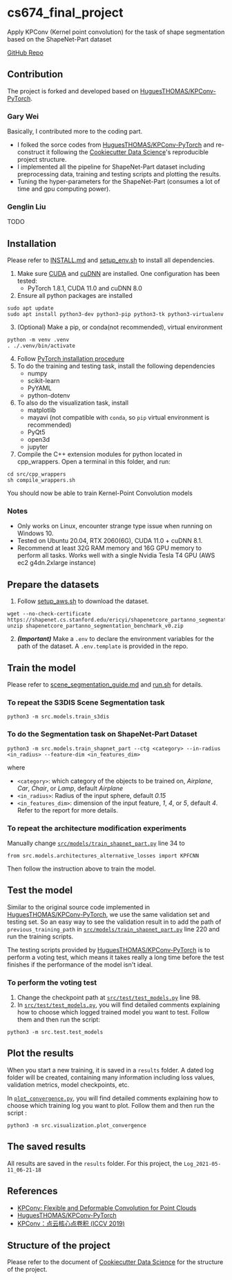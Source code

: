 # cs674_final_project
Apply KPConv (Kernel point convolution) for the task of shape segmentation based on the ShapeNet-Part dataset

[GitHub Repo](https://github.com/garywei944/cs674_final_project)

## Contribution
The project is forked and developed based on [HuguesTHOMAS/KPConv-PyTorch](https://github.com/HuguesTHOMAS/KPConv-PyTorch).

### Gary Wei
Basically, I contributed more to the coding part.
* I folked the sorce codes from [HuguesTHOMAS/KPConv-PyTorch](https://github.com/HuguesTHOMAS/KPConv-PyTorch) and re-construct it following the [Cookiecutter Data Science](https://drivendata.github.io/cookiecutter-data-science/#starting-a-new-project)'s reproducible project structure.
* I implemented all the pipeline for ShapeNet-Part dataset including preprocessing data, training and testing scripts and plotting the results.
* Tuning the hyper-parameters for the ShapeNet-Part (consumes a lot of time and gpu computing power).

### Genglin Liu
TODO

## Installation
Please refer to [INSTALL.md](https://github.com/HuguesTHOMAS/KPConv-PyTorch/blob/master/INSTALL.md) and [setup_env.sh](setup_env.sh) to install all dependencies.
1.  Make sure [CUDA](https://docs.nvidia.com/cuda/cuda-installation-guide-linux/index.html) and [cuDNN](https://docs.nvidia.com/deeplearning/sdk/cudnn-install/index.html) are installed. One configuration has been tested:
    * PyTorch 1.8.1, CUDA 11.0 and cuDNN 8.0
2. Ensure all python packages are installed
```
sudo apt update
sudo apt install python3-dev python3-pip python3-tk python3-virtualenv
```

3. (Optional) Make a pip, or conda(not recommended), virtual environment
```
python -m venv .venv
. ./.venv/bin/activate
```

4. Follow [PyTorch installation procedure](https://pytorch.org/get-started/locally/)
5. To do the training and testing task, install the following dependencies
   * numpy
   * scikit-learn
   * PyYAML
   * python-dotenv
6. To also do the visualization task, install
   * matplotlib
   * mayavi (not compatible with `conda`, so `pip` virtual environment is recommended)
   * PyQt5
   * open3d
   * jupyter
7. Compile the C++ extension modules for python located in cpp_wrappers. Open a terminal in this folder, and run:
```
cd src/cpp_wrappers
sh compile_wrappers.sh
```

You should now be able to train Kernel-Point Convolution models


### Notes
* Only works on Linux, encounter strange type issue when running on Windows 10.
* Tested on Ubuntu 20.04, RTX 2060(6G), CUDA 11.0 + cuDNN 8.1.
* Recommend at least 32G RAM memory and 16G GPU memory to perform all tasks. Works well with a single Nvidia Tesla T4 GPU (AWS ec2 g4dn.2xlarge instance)


## Prepare the datasets
1. Follow [setup_aws.sh](setup_aws.sh) to download the dataset.
```
wget --no-check-certificate https://shapenet.cs.stanford.edu/ericyi/shapenetcore_partanno_segmentation_benchmark_v0.zip
unzip shapenetcore_partanno_segmentation_benchmark_v0.zip
```

2. ***(Important)*** Make a `.env` to declare the environment variables for the path of the dataset. A `.env.template` is provided in the repo.

## Train the model
Please refer to [scene_segmentation_guide.md](https://github.com/HuguesTHOMAS/KPConv-PyTorch/blob/master/doc/scene_segmentation_guide.md) and [run.sh](run.sh) for details.
### To repeat the S3DIS Scene Segmentation task
```
python3 -m src.models.train_s3dis
```

### To do the Segmentation task on ShapeNet-Part Dataset
```
python3 -m src.models.train_shapnet_part --ctg <category> --in-radius <in_radius> --feature-dim <in_features_dim>
```

where
* `<category>`: which category of the objects to be trained on, *Airplane*, *Car*, *Chair*, or *Lamp*, default *Airplane*
* `<in_radius>`: Radius of the input sphere, default *0.15*
* `<in_features_dim>`: dimension of the input feature, *1*, *4*, or *5*, default *4*. Refer to the report for more details.

### To repeat the architecture modification experiments
Manually change [`src/models/train_shapnet_part.py`](src/models/train_shapnet_part.py#L34) line 34 to
```
from src.models.architectures_alternative_losses import KPFCNN
```

Then follow the instruction above to train the model.

## Test the model
Similar to the original source code implemented in [HuguesTHOMAS/KPConv-PyTorch](https://github.com/HuguesTHOMAS/KPConv-PyTorch), we use the same validation set and testing set. So an easy way to see the validation result in to add the path of `previous_training_path` in [`src/models/train_shapnet_part.py`](src/models/train_shapnet_part.py#L220) line 220 and run the training scripts.

The testing scripts provided by [HuguesTHOMAS/KPConv-PyTorch](https://github.com/HuguesTHOMAS/KPConv-PyTorch) is to perform a voting test, which means it takes really a long time before the test finishes if the performance of the model isn't ideal.

### To perform the voting test
1. Change the checkpoint path at [`src/test/test_models.py`](src/test/test_models.py#L98) line 98.
2. In [`src/test/test_models.py`](src/test/test_models.py), you will find detailed comments explaining how to choose which logged trained model you want to test. Follow them and then run the script:
```
python3 -m src.test.test_models
```


## Plot the results
When you start a new training, it is saved in a `results` folder. A dated log folder will be created, containing many information including loss values, validation metrics, model checkpoints, etc.

In [`plot_convergence.py`](src/visualization/plot_convergence.py), you will find detailed comments explaining how to choose which training log you want to plot. Follow them and then run the script :
```
python3 -m src.visualization.plot_convergence
```


## The saved results
All results are saved in the `results` folder. For this project, the `Log_2021-05-11_06-21-18`

## References
* [KPConv: Flexible and Deformable Convolution for Point Clouds](https://arxiv.org/pdf/1904.08889.pdf)
* [HuguesTHOMAS/KPConv-PyTorch](https://github.com/HuguesTHOMAS/KPConv-PyTorch)
* [KPConv：点云核心点卷积 (ICCV 2019)](https://zhuanlan.zhihu.com/p/92244933)


## Structure of the project
Please refer to the document of [Cookiecutter Data Science](https://drivendata.github.io/cookiecutter-data-science/#starting-a-new-project) for the structure of the project.

